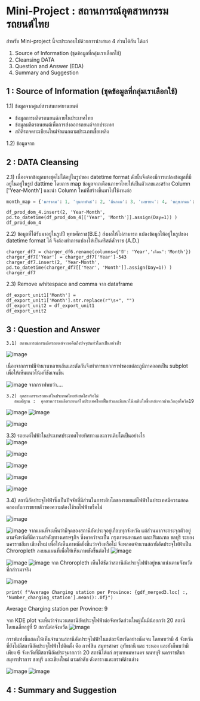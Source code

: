 # Mini-Project : สถานการณ์อุตสาหกรรมรถยนต์ไทย
สำหรับ Mini-project นี้จะประกอบไปด้วยการนำเสนอ 4 ส่วนได้กัน ได้แก่

1.  Source of Information (ชุดข้อมูลที่กลุ่มเราเลือกใช้)
2.  Cleansing DATA 
3.  Question and Answer (EDA)
4.  Summary and Suggestion

## 1 : Source of Information (ชุดข้อมูลที่กลุ่มเราเลือกใช้)
1.1) ข้อมูลจากศูนย์สารสนเทศยานยนต์
  - ข้อมูลการผลิตรถนยนต์ภายในประเทศไทย
  - ข้อมูลผลิตรถนยนต์เพื่อการส่งออกรถยนต์จากประเทศ
  - สถิติรถจดทะเบียนใหม่จำแนกตามประเภทเชื้อเพลิง

1.2) ข้อมูลจาก



## 2 : DATA Cleansing 
2.1) เนื่องจากข้อมูลบางชุดไม่ได้อยู่ในรูปของ datetime format ดังนั้นจึงต้องมีการแปลงข้อมูลที่มีอยู่ในอยู่ในรูป dattime โดยการ map ข้อมูลจากเดือนภาษาไทยให้เป็นตัวเลขและสร้าง Column ['Year-Month']
และนำ Column ใหม่ที่สร้างขึ้นมาไปใช้งานต่อ

```python
month_map = {'มกราคม': 1, 'กุมภาพันธ์': 2, 'มีนาคม': 3, 'เมษายน': 4, 'พฤษภาคม': 5, 'มิถุนายน': 6, 'กรกฎาคม': 7, 'สิงหาคม': 8, 'กันยายน': 9, 'ตุลาคม': 10, 'พฤศจิกายน': 11, 'ธันวาคม': 12}
```

```
df_prod_dom_4.insert(2, 'Year-Month', pd.to_datetime(df_prod_dom_4[['Year', 'Month']].assign(Day=1)) )
df_prod_dom_4
```

2.2) ข้อมูลที่ได้รับมาอยู่ในรูปปี พุทธศักราช(B.E.) ส่งผลให้ไม่สามารถ แปลงข้อมูลให้อยู่ในรูปของ datetime format ได้ จึงต้องทำการแปลงให้เป็นคริสต์ศักราช (A.D.)
```
charger_df7 = charger_df6.rename(columns={'ปี': 'Year','เดือน':'Month'})
charger_df7['Year'] = charger_df7['Year']-543
charger_df7.insert(2, 'Year-Month', pd.to_datetime(charger_df7[['Year', 'Month']].assign(Day=1)) )
charger_df7
```

2.3) Remove whitespace and comma จาก dataframe
```
df_export_unit1['Month'] = df_export_unit1['Month'].str.replace(r"\s+", "")
df_export_unit2 = df_export_unit1
df_export_unit2
```
## 3 : Question and Answer
	3.1) สถานการณ์การผลิตรถยนต์จากอดีตถึงปัจจุบันทั่วโลกเป็นอย่างไร

  ![image](https://user-images.githubusercontent.com/114766023/226210595-15079ccd-2325-4c31-b31a-ef57f9b1be1d.png)

เนื่องจากกราฟมีจำนวนหลายเส้นและตัดกันจึงทำการแยกกราฟของแต่ละภูมิภาคออกเป็น subplot เพื่อให้เห็นแนวโน้มที่ชัดเจนขึ้น

  ![image](https://user-images.githubusercontent.com/114766023/226210568-c4db94dc-d0f5-4178-857b-72a77bdc1f42.png)
จากกราฟพบว่า....
  
	3.2) อุตสาหกรรมรถยนต์ในประเทศไทยยังสดใสหรือไม่
       สมมติฐาน :  อุตสาหกรรมผลิตรถยนต์ในประเทศไทยฟื้นตัวและมีแนวโน้มเติบโตขึ้นหลังจากผ่านวิกฤตโควิด19
   ![image](https://user-images.githubusercontent.com/114766023/226211004-6574fe8e-26cf-4e76-b9fb-4d4b5f302e9a.png)
   ![image](https://user-images.githubusercontent.com/83213407/226184043-4bdaade1-91af-4633-9d35-932ee2f0f0d3.png)
   
   ![image](https://user-images.githubusercontent.com/114766023/226211647-6f14dae4-9a84-4541-9338-bcb3e68b5b38.png)


  3.3) รถยนต์ไฟฟ้าในประเทศประเทศไทยทิศทางและการเติบโตเป็นอย่างไร     
   ![image](https://user-images.githubusercontent.com/114766023/226210712-13c23bec-82a0-4f45-96fd-510e5a7043bc.png)

   ![image](https://user-images.githubusercontent.com/114766023/226210773-a5b1a634-bf9d-4912-abe6-bbe9dddf335c.png)
 	
  ![image](https://user-images.githubusercontent.com/114766023/226210815-94db3279-77a3-4fe5-855e-0e62673ff223.png)
  
  ![image](https://user-images.githubusercontent.com/114766023/226210826-9fc543ff-8c5b-494b-9993-763f5925f309.png)


  ![image](https://user-images.githubusercontent.com/114766023/226210841-276c357a-2df6-402f-b173-95055f136a28.png)

       

  3.4) สถานีอัดประจุไฟฟ้าซึ่งเป็นปัจจัยที่มีส่วนในการเติบโตของรถยนต์ไฟฟ้าในประเทศมีความสอดคลองกับการขยายตัวของความต้องใช้รถไฟฟ้าหรือไม่
 
![image](https://user-images.githubusercontent.com/114766023/226211114-d01f6d0c-f930-4789-ac66-14966ba3ee46.png)

 ![image](https://user-images.githubusercontent.com/114766023/226211275-a2221f6a-e69f-41c6-8d43-8d55ac59f500.png)
 จากแผนที่จะเห็นว่ามีจุดของสถานีอัดประจุอยู๋เกือบทุกจังหวัด แต่ส่วนมากจะกระจุกตัวอยู๋ตามจังหวัดที่มีความสำคัญทางเศรษฐกิจ ซึ่งคาดว่าจะเป็น กรุงเทพมหานคร และปริมณฑล ชลบุรี ระยอง นครราชสีมา เชียงใหม่
เพื่อให้เห็นภาพชัดยิ่งขึ้นว่าจริงหรือไม่ จึงพลอตจำนวนสถานีอัดประจุไฟฟ้าเป็น Chroropleth ลงบนแผนที่เพื่อให้เห็นภาพชัดขึ้นต่อไป
![image](https://user-images.githubusercontent.com/114766023/226212147-2435c9f9-dcdf-418a-9656-28f061fa4a49.png)

![image](https://user-images.githubusercontent.com/114766023/226211340-bd80a0f8-11dd-4fcb-9747-6688b658e411.png)
![image](https://user-images.githubusercontent.com/114766023/226211345-8abaf546-e5b8-479b-8a1f-4c1d9e542bcf.png)
จาก Chroropleth เห็นได้ชัดว่าสถานีอัดประจุไฟฟ้าอยู่หนาแน่นตามจังหวัดที่กล่าวมาจริง

![image](https://user-images.githubusercontent.com/114766023/226211350-cae12129-5469-4844-b329-92cbdcf322a8.png)
```
print( f"Average Charging station per Province: {gdf_merged3.loc[ :, 'Number_charging_station'].mean():.0f}") 
```
Average Charging station per Province: 9

จาก KDE plot จะเห็นว่าจำนวนสถานีอัดประจุไฟฟ้าต่อจัดหวัดส่วนใหญ่นั้นมีน้อยกว่า 20 สถานี โดยเฉลี่ยอยู่ที่ 9 สถานีต่อจังหวัด
![image](https://user-images.githubusercontent.com/114766023/226211351-d3a1e803-d579-468f-b02d-3af08a952494.png)

กราฟแท่งนี้แสดงให้เห็นจำนวนสถานีอัดประจุไฟฟ้าในแต่ละจังหวัดอย่างชัดเจน โดยพบว่ามี 4 จังหวัดที่ยังไม่มีสถานีอัดประจุไฟฟ้าไปติดตั้ง คือ กาฬสิน สมุทรสาคร อุทัยธานี และ ระนอง และยังก็พบว่ามีเพียง 6 จังหวัดที่มีสถานีอัดประจุมากกว่า 20 สถานีได้แก่ กรุงเทพมหานคร นนทบุรี นครราชสีมา สมุทรปราการ ชลบุรี และเชียงใหม่ ตามลำดับ ดังตารางและกราฟด้านล่าง

![image](https://user-images.githubusercontent.com/114766023/226212245-bb66fde0-6f97-4130-ae0b-ca987f8dc084.png)
![image](https://user-images.githubusercontent.com/114766023/226211370-14d9a961-f8de-4d21-a0d6-680de36b4ea5.png)

## 4 : Summary and Suggestion
